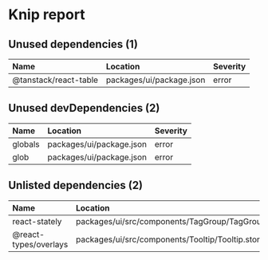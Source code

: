 # Knip report

## Unused dependencies (1)

| Name                  | Location     | Severity |
| :-------------------- | :----------- | :------- |
| @tanstack/react-table | packages/ui/package.json | error    |

## Unused devDependencies (2)

| Name    | Location     | Severity |
| :------ | :----------- | :------- |
| globals | packages/ui/package.json | error    |
| glob    | packages/ui/package.json | error    |

## Unlisted dependencies (2)

| Name                  | Location                                     | Severity |
| :-------------------- | :------------------------------------------- | :------- |
| react-stately         | packages/ui/src/components/TagGroup/TagGroup.stories.tsx | error    |
| @react-types/overlays | packages/ui/src/components/Tooltip/Tooltip.stories.tsx   | error    |

